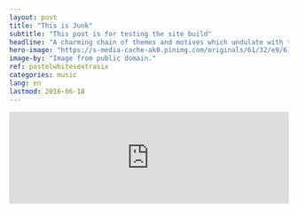 ```yaml
---
layout: post
title: "This is Junk"
subtitle: "This post is for testing the site build"
headline: "A charming chain of themes and motives which undulate with the calm of the wind and the assurance of the pattering rain."
hero-image: "https://s-media-cache-ak0.pinimg.com/originals/61/32/e9/6132e92a270aa971276d7d860dbf96c5.jpg"
image-by: "Image from public domain."
ref: pastelwhitesextrasix
categories: music
lang: en
lastmod: 2016-06-18
---
```

<iframe width="100%" height="166" scrolling="no" frameborder="no" src="https://w.soundcloud.com/player/?url=https%3A//api.soundcloud.com/tracks/266386744&amp;color=ff5500&amp;auto_play=false&amp;hide_related=false&amp;show_comments=true&amp;show_user=true&amp;show_reposts=false"></iframe>